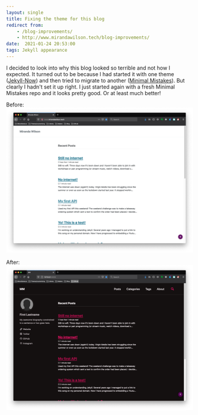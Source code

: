 ```yaml
---
layout: single
title: Fixing the theme for this blog
redirect from:
    - /blog-improvements/
    - http://www.mirandawilson.tech/blog-improvements/
date:  2021-01-24 20:53:00
tags: Jekyll appearance
---
```

I decided to look into why this blog looked so terrible and not how I expected. It turned out to be because I had started it with one theme ([Jekyll-Now](https://github.com/barryclark/jekyll-now)) and then tried to migrate to another ([Minimal Mistakes](https://github.com/mmistakes/minimal-mistakes)). But clearly I hadn't set it up right. I just started again with a fresh Minimal Mistakes repo and it looks pretty good. Or at least much better!

Before:
![before blog](/assets/images/2021-01/bad_blog_theme.png)

After:
![after blog](/assets/images/2021-01/theme_done_correctly.png)
